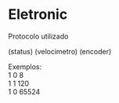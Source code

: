 Eletronic
=========

Protocolo utilizado

(status) (velocimetro) (encoder)

Exemplos:  
1 0 8  
1 1 120  
1 0 65524